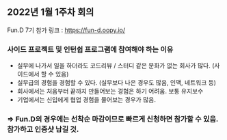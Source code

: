 ## 2022년 1월 1주차 회의
Fun.D 7기 참가 링크 : https://fun-d.oopy.io/

### 사이드 프로젝트 및 인턴쉽 프로그램에 참여해야 하는 이유
- 실무에 나가서 일을 하더라도 코드리뷰 / 스터디 같은 문화가 없는 회사가 많다. (사이드에서 할 수 있음)
- 실무급의 경험을 경험할 수 있다. (실무보다 나은 경우도 많음, 인맥, 네트워크 등)
- 회사에서는 처음부터 끝까지 만들어보는 경험은 하기 어려움. 보통 유지보수
- 기업에서는 신입에게 협업 경험을 물어보는 경우가 많음.

### => Fun.D의 경우에는 선착순 마감이므로 빠르게 신청하면 참가할 수 있음. 참가하고 인증샷 남길 것.

